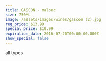 ```yaml
---
title: GASCON - malbec
size: 750ML
image: /assets/images/wines/gascon (2).jpg
reg_price: $13.99
special_price: $10.99
expiration_date: 2016-07-20T00:00:00.000Z
show_special: false
---
```



all types